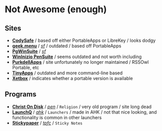 
# Not Awesome (enough)

## Sites
* [**CodySafe**](http://www.codyssey.com/products/codysafe.html) / based off either PortableApps or LibreKey / looks dodgy
* [**geek.menu**](http://geek-menu.sourceforge.net/) / [*sf*](https://sourceforge.net/projects/geek-menu/) / outdated / based off PortableApps
* [**PgWinSuite**](http://pgwinsuite.sourceforge.net/) / [*sf*](https://sourceforge.net/projects/pgwinsuite/)
* [**WinInizio PenSuite**](http://pensuite.wininizio.it/eng/) / seems outdated and not worth including
* [**PurkdellApps**](http://purkdellapps.blogspot.co.za/) / site unfortunately no longer maintained / RSSOwl Portable, etc
* [**TinyApps**](https://tinyapps.org/) / outdated and more command-line based
* [**Xetbox**](http://xetbox.com/) / indicates whether a portable version is available

## Programs
* [**Christ On Disk**](https://www.portablefreeware.com/index.php?id=1462) / [*pen*](https://pendriveapps.com/christ-on-disk-portable-bible/) / `Religion` / very old program / site long dead
* [**LaunchQ**](https://avi-win-tips.blogspot.co.za/2013/05/launchq.html) / [*ahk*](https://autohotkey.com/board/topic/93383-launchq-productive-all-in-one-launcher/) / `Launchers` / made in AHK / not that nice looking, and functionality is common in other launchers
* [**Stickypaper**](http://www.pentacom.jp/pentacom/products.html) / [*tpfc*](https://www.portablefreeware.com/index.php?id=820) / `Sticky Notes`




